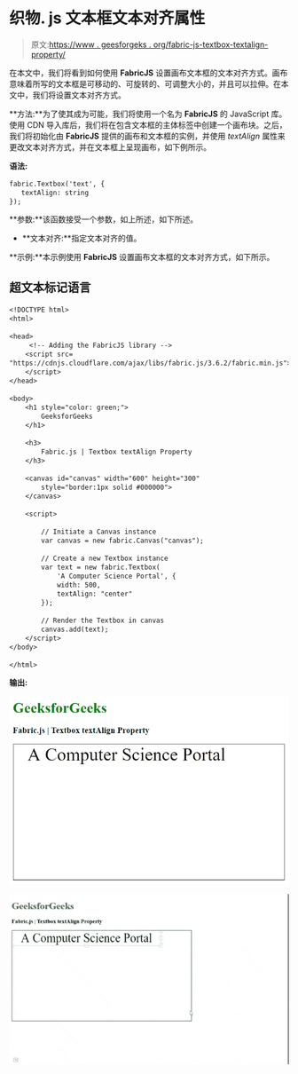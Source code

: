 # 织物. js 文本框文本对齐属性

> 原文:[https://www . geesforgeks . org/fabric-js-textbox-textalign-property/](https://www.geeksforgeeks.org/fabric-js-textbox-textalign-property/)

在本文中，我们将看到如何使用 **FabricJS** 设置画布文本框的文本对齐方式。画布意味着所写的文本框是可移动的、可旋转的、可调整大小的，并且可以拉伸。在本文中，我们将设置文本对齐方式。

**方法:**为了使其成为可能，我们将使用一个名为 **FabricJS** 的 JavaScript 库。使用 CDN 导入库后，我们将在包含文本框的主体标签中创建一个画布块。之后，我们将初始化由 **FabricJS** 提供的画布和文本框的实例，并使用 *textAlign* 属性来更改文本对齐方式，并在文本框上呈现画布，如下例所示。

**语法:**

```
fabric.Textbox('text', {
   textAlign: string
});
```

**参数:**该函数接受一个参数，如上所述，如下所述。

*   **文本对齐:**指定文本对齐的值。

**示例:**本示例使用 **FabricJS** 设置画布文本框的文本对齐方式，如下所示。

## 超文本标记语言

```
<!DOCTYPE html>
<html>

<head>
     <!-- Adding the FabricJS library -->
    <script src=
"https://cdnjs.cloudflare.com/ajax/libs/fabric.js/3.6.2/fabric.min.js">
    </script>
</head>

<body>
    <h1 style="color: green;">
        GeeksforGeeks
    </h1>

    <h3>
        Fabric.js | Textbox textAlign Property
    </h3>

    <canvas id="canvas" width="600" height="300" 
        style="border:1px solid #000000">
    </canvas>

    <script>

        // Initiate a Canvas instance 
        var canvas = new fabric.Canvas("canvas");

        // Create a new Textbox instance 
        var text = new fabric.Textbox(
            'A Computer Science Portal', {
            width: 500,
            textAlign: "center"
        });

        // Render the Textbox in canvas 
        canvas.add(text);
    </script>
</body>

</html>
```

**输出:**

![](img/6e894f2602440f71643872f7d7d51b0f.png)

![](img/ee3f233fadb1d93592c0ecafe6efaa28.png)